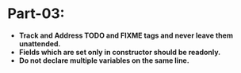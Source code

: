 # Part-03:

- **Track and Address TODO and FIXME tags and never leave them unattended.**
- **Fields which are set only in constructor should be readonly.**
- **Do not declare multiple variables on the same line.**